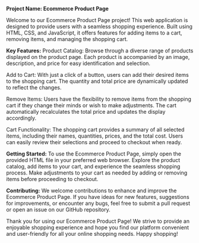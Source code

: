 **Project Name: Ecommerce Product Page**

Welcome to our Ecommerce Product Page project! This web application is designed to provide users with a seamless shopping experience. Built using HTML, CSS, and JavaScript, it offers features for adding items to a cart, removing items, and managing the shopping cart.

**Key Features:**
Product Catalog: Browse through a diverse range of products displayed on the product page. Each product is accompanied by an image, description, and price for easy identification and selection.

Add to Cart: With just a click of a button, users can add their desired items to the shopping cart. The quantity and total price are dynamically updated to reflect the changes.

Remove Items: Users have the flexibility to remove items from the shopping cart if they change their minds or wish to make adjustments. The cart automatically recalculates the total price and updates the display accordingly.

Cart Functionality: The shopping cart provides a summary of all selected items, including their names, quantities, prices, and the total cost. Users can easily review their selections and proceed to checkout when ready.

**Getting Started:**
To use the Ecommerce Product Page, simply open the provided HTML file in your preferred web browser. Explore the product catalog, add items to your cart, and experience the seamless shopping process. Make adjustments to your cart as needed by adding or removing items before proceeding to checkout.

**Contributing:**
We welcome contributions to enhance and improve the Ecommerce Product Page. If you have ideas for new features, suggestions for improvements, or encounter any bugs, feel free to submit a pull request or open an issue on our GitHub repository.

Thank you for using our Ecommerce Product Page! We strive to provide an enjoyable shopping experience and hope you find our platform convenient and user-friendly for all your online shopping needs. Happy shopping!